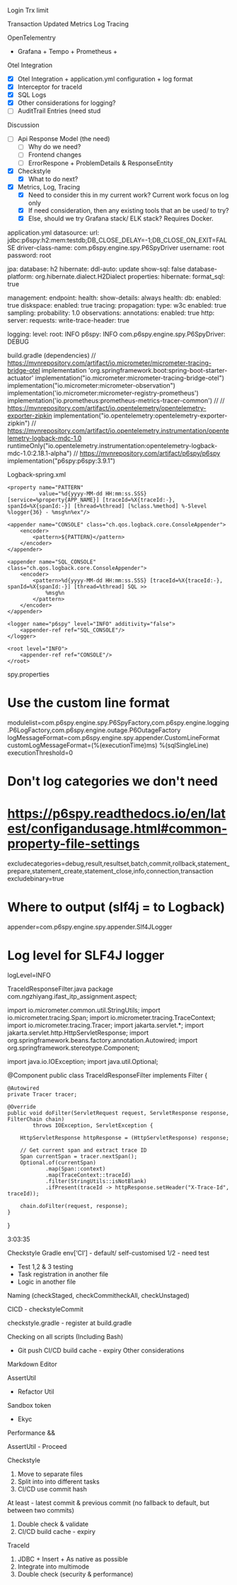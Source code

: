 
Login
Trx limit 

Transaction Updated
Metrics Log Tracing

OpenTelementry
+ Grafana + Tempo + Prometheus + 

Otel Integration
- [x] Otel Integration + application.yml configuration + log format
- [x] Interceptor for traceId
- [x] SQL Logs
- [x] Other considerations for logging?
- [ ] AuditTrail Entries (need stud

Discussion
- [ ] Api Response Model (the need)
    - [ ] Why do we need?
    - [ ] Frontend changes
    - [ ] ErrorRespone + ProblemDetails & ResponseEntity

- [x] Checkstyle
    - [x] What to do next?
- [x] Metrics, Log, Tracing
    - [x] Need to consider this in my current work? Current work focus on log only
    - [x] If need consideration, then any existing tools that an be used/ to try?
    - [x] Else, should we try Grafana stack/ ELK stack? Requires Docker.

application.yml
datasource:
  url: jdbc:p6spy:h2:mem:testdb;DB_CLOSE_DELAY=-1;DB_CLOSE_ON_EXIT=FALSE
  driver-class-name: com.p6spy.engine.spy.P6SpyDriver
  username: root
  password: root

jpa:
  database: h2
  hibernate:
    ddl-auto: update
  show-sql: false
  database-platform: org.hibernate.dialect.H2Dialect
  properties:
    hibernate:
      format_sql: true

management:
  endpoint:
    health:
      show-details: always
  health:
    db:
      enabled: true
    diskspace:
      enabled: true
  tracing:
    propagation:
      type: w3c
    enabled: true
    sampling:
      probability: 1.0
  observations:
    annotations:
      enabled: true
    http:
      server:
        requests:
          write-trace-header: true

logging:
  level:
    root: INFO
    p6spy: INFO
    com.p6spy.engine.spy.P6SpyDriver: DEBUG

build.gradle (dependencies)
//     https://mvnrepository.com/artifact/io.micrometer/micrometer-tracing-bridge-otel
    implementation 'org.springframework.boot:spring-boot-starter-actuator'
    implementation("io.micrometer:micrometer-tracing-bridge-otel")
    implementation("io.micrometer:micrometer-observation")
    implementation('io.micrometer:micrometer-registry-prometheus')
    implementation('io.prometheus:prometheus-metrics-tracer-common')
//    // https://mvnrepository.com/artifact/io.opentelemetry/opentelemetry-exporter-zipkin
    implementation("io.opentelemetry:opentelemetry-exporter-zipkin")
    // https://mvnrepository.com/artifact/io.opentelemetry.instrumentation/opentelemetry-logback-mdc-1.0
    runtimeOnly("io.opentelemetry.instrumentation:opentelemetry-logback-mdc-1.0:2.18.1-alpha")
    // https://mvnrepository.com/artifact/p6spy/p6spy
    implementation("p6spy:p6spy:3.9.1")

Logback-spring.xml
<?xml version="1.0" encoding="UTF-8"?>
<configuration>
    <springProperty scope="context"
                    name="APP_NAME"
                    source="spring.application.name"
                    defaultValue="unknown"/>

    <property name="PATTERN"
              value="%d{yyyy-MM-dd HH:mm:ss.SSS} [service=%property{APP_NAME}] [traceId=%X{traceId:-}, spanId=%X{spanId:-}] [thread=%thread] [%class.%method] %-5level %logger{36} - %msg%n%ex"/>

    <appender name="CONSOLE" class="ch.qos.logback.core.ConsoleAppender">
        <encoder>
            <pattern>${PATTERN}</pattern>
        </encoder>
    </appender>

    <appender name="SQL_CONSOLE" class="ch.qos.logback.core.ConsoleAppender">
        <encoder>
            <pattern>%d{yyyy-MM-dd HH:mm:ss.SSS} [traceId=%X{traceId:-}, spanId=%X{spanId:-}] [thread=%thread] SQL >>
                %msg%n
            </pattern>
        </encoder>
    </appender>

    <logger name="p6spy" level="INFO" additivity="false">
        <appender-ref ref="SQL_CONSOLE"/>
    </logger>

    <root level="INFO">
        <appender-ref ref="CONSOLE"/>
    </root>
</configuration>


spy.properties
# Use the custom line format
modulelist=com.p6spy.engine.spy.P6SpyFactory,com.p6spy.engine.logging.P6LogFactory,com.p6spy.engine.outage.P6OutageFactory
logMessageFormat=com.p6spy.engine.spy.appender.CustomLineFormat
customLogMessageFormat=(%(executionTime)ms) %(sqlSingleLine)
executionThreshold=0
# Don't log categories we don't need
# https://p6spy.readthedocs.io/en/latest/configandusage.html#common-property-file-settings
excludecategories=debug,result,resultset,batch,commit,rollback,statement_prepare,statement_create,statement_close,info,connection,transaction
excludebinary=true
# Where to output (slf4j = to Logback)
appender=com.p6spy.engine.spy.appender.Slf4JLogger
# Log level for SLF4J logger
logLevel=INFO

TraceIdResponseFilter.java
package com.ngzhiyang.ifast_itp_assignment.aspect;

import io.micrometer.common.util.StringUtils;
import io.micrometer.tracing.Span;
import io.micrometer.tracing.TraceContext;
import io.micrometer.tracing.Tracer;
import jakarta.servlet.*;
import jakarta.servlet.http.HttpServletResponse;
import org.springframework.beans.factory.annotation.Autowired;
import org.springframework.stereotype.Component;

import java.io.IOException;
import java.util.Optional;

@Component
public class TraceIdResponseFilter implements Filter {

    @Autowired
    private Tracer tracer;

    @Override
    public void doFilter(ServletRequest request, ServletResponse response, FilterChain chain)
            throws IOException, ServletException {

        HttpServletResponse httpResponse = (HttpServletResponse) response;

        // Get current span and extract trace ID
        Span currentSpan = tracer.nextSpan();
        Optional.of(currentSpan)
                .map(Span::context)
                .map(TraceContext::traceId)
                .filter(StringUtils::isNotBlank)
                .ifPresent(traceId -> httpResponse.setHeader("X-Trace-Id", traceId));

        chain.doFilter(request, response);
    }
}

3:03:35


Checkstyle Gradle
env[‘CI’] - default/ self-customised
1/2 - need test

- Test 1,2 & 3 testing
- Task registration in another file
- Logic in another file

Naming (checkStaged, checkCommitheckAll, checkUnstaged)

CICD - checkstyleCommit

checkstyle.gradle - register at build.gradle

Checking on all scripts
(Including Bash)


- Git push
CI/CD build cache - expiry
Other considerations

Markdown Editor

AssertUtil
- Refactor Util

Sandbox token
- Ekyc

Performance &&


AssertUtil - Proceed

Checkstyle
1. Move to separate files
2. Split into into different tasks
3. CI/CD use commit hash


At least - latest commit & previous commit (no fallback to default, but between two commits)

1. Double check & validate
2. CI/CD build cache - expiry


TraceId
1. JDBC + Insert +  As native as possible
2. Integrate into multimode
3. Double check (security & performance)


